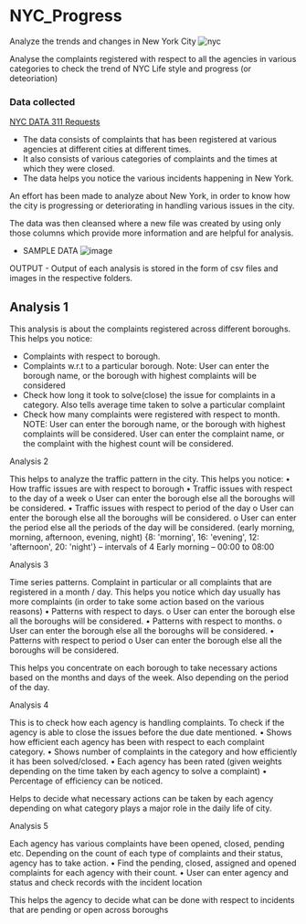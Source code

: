 # NYC_Progress
Analyze the trends and changes in New York City
![nyc](https://cloud.githubusercontent.com/assets/22182874/21075598/24498c0c-bee4-11e6-839c-041296cf24a2.jpg)

Analyse the complaints registered with respect to all the agencies in various categories to check the trend of NYC Life style and                                                            progress (or deteoriation) 



### Data collected 
 [NYC DATA 311 Requests](https://nycopendata.socrata.com/Social-Services/311-Service-Requests-from-2010-to-Present/erm2-nwe9/data)

* The data consists of complaints that has been registered at various agencies at different cities at different times. 
* It also consists of various categories of complaints and the times at which they were closed. 
* The data helps you notice the various incidents happening in New York.


An effort has been made to analyze about New York, in order to know how the city is progressing or deteriorating in handling various issues in the city.

The data was then cleansed where a new file was created by using only those columns which provide more information and are helpful for analysis. 

* SAMPLE DATA
![image](https://cloud.githubusercontent.com/assets/22182874/21075858/b7fbd33c-beea-11e6-9406-8d44a1d6d010.png)

 
OUTPUT - Output of each analysis is stored in the form of csv files and images in the respective folders.

## Analysis 1

This analysis is about the complaints registered across different boroughs.
This helps you notice:
* Complaints with respect to borough.
* Complaints w.r.t to a particular borough. 
  	  Note: User can enter the borough name, or the borough with highest complaints will be considered
* Check how long it took to solve(close) the issue for complaints in a category.
     Also tells average time taken to solve a particular complaint
* Check how many complaints were registered with respect to month.
      NOTE: User can enter the borough name, or the borough with highest complaints will be considered. 
            User can enter the complaint name, or the complaint with the highest count will be considered.


Analysis 2

This helps to analyze the traffic pattern in the city.
This helps you notice:
•	How traffic issues are with respect to borough
•	Traffic issues with respect to the day of a week
  o	User can enter the borough else all the boroughs will be considered.
•	Traffic issues with respect to period of the day
  o	User can enter the borough else all the boroughs will be considered.
  o	User can enter the period else all the periods of the day will be considered.
  (early morning, morning, afternoon, evening, night)
  {8: 'morning', 16: 'evening', 12: 'afternoon', 20: 'night'} – intervals of 4
  Early morning – 00:00 to 08:00


Analysis 3

Time series patterns. Complaint in particular or all complaints that are registered in a month / day.
This helps you notice which day usually has more complaints (in order to take some action based on the various reasons)
•	Patterns with respect to days.
  o	User can enter the borough else all the boroughs will be considered.
•	Patterns with respect to months.
  o	User can enter the borough else all the boroughs will be considered.
•	Patterns with respect to period
  o	User can enter the borough else all the boroughs will be considered.

This helps you concentrate on each borough to take necessary actions based on the months and days of the week. Also depending on the period of the day.



Analysis 4

This is to check how each agency is handling complaints. To check if the agency is able to close the issues before the due date mentioned. 
•	Shows how efficient each agency has been with respect to each complaint category.
•	Shows number of complaints in the category and how efficiently it has been solved/closed.
•	Each agency has been rated (given weights depending on the time taken by each agency to solve a complaint)
•	Percentage of efficiency can be noticed.


Helps to decide what necessary actions can be taken by each agency depending on what category plays a major role in the daily life of city.


Analysis 5

Each agency has various complaints have been opened, closed, pending etc.
Depending on the count of each type of complaints and their status, agency has to take action.
•	Find the pending, closed, assigned and opened complaints for each agency with their count.
•	User can enter agency and status and check records with the incident location

This helps the agency to decide what can be done with respect to incidents that are pending or open across boroughs








